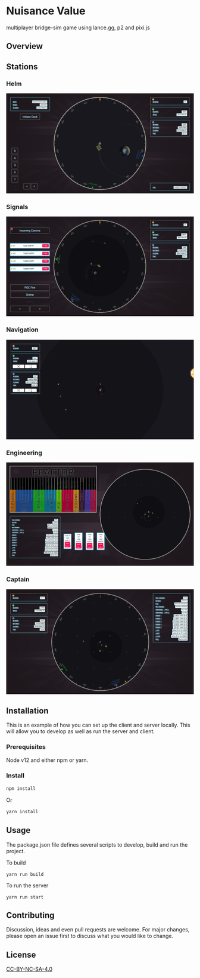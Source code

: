 # Nuisance Value

multiplayer bridge-sim game using lance.gg, p2 and pixi.js

## Overview

## Stations

### Helm

![Image of Helm Screen](https://github.com/wooki/nuisancevalue/blob/master/docs/assets/helm.png)

### Signals

![Image of Signals Screen](https://github.com/wooki/nuisancevalue/blob/master/docs/assets/signals.png)

### Navigation

![Image of Navigation Screen](https://github.com/wooki/nuisancevalue/blob/master/docs/assets/navigation.png)

### Engineering

![Image of Engineering Screen](https://github.com/wooki/nuisancevalue/blob/master/docs/assets/engineer.png)

### Captain

![Image of Captain Screen](https://github.com/wooki/nuisancevalue/blob/master/docs/assets/captain.png)

## Installation

This is an example of how you can set up the client and server locally. This will allow you to develop as well as run the server and client.

### Prerequisites

Node v12 and either npm or yarn.

### Install

```bash
npm install
```

Or

```bash
yarn install
```

## Usage

The package.json file defines several scripts to develop, build and run the project.

To build

```
yarn run build
```

To run the server

```
yarn run start
```

## Contributing

Discussion, ideas and even pull requests are welcome. For major changes, please open an issue first to discuss what you would like to change.

## License

[CC-BY-NC-SA-4.0](https://creativecommons.org/licenses/by-nc-sa/4.0/)
